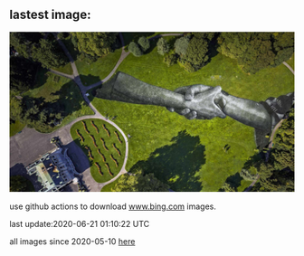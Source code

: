 ## lastest image:
![](images/BeyondWalls.jpg)

use github actions to download www.bing.com images.

last update:2020-06-21 01:10:22 UTC

all images since 2020-05-10 [here](https://github.com/counter2015/bing-daily-images/tree/master/images) 
